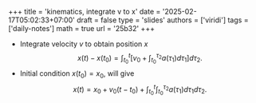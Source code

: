 +++
title = 'kinematics, integrate v to x'
date = '2025-02-17T05:02:33+07:00'
draft = false
type = 'slides'
authors = ['viridi']
tags = ['daily-notes']
math = true
url = '25b32'
+++
+ Integrate velocity $v$ to obtain position $x$
$$\tag{F1}
x(t) - x(t_0) = \int_{t_0}^t  \left[ v_0 + \int_{t_0}^{\tau_2} a(\tau_1) d\tau_1 \right] d\tau_2.
$$
+ Initial condition $x(t_0) = x_0$, will give
$$\tag{F2}
x(t) = x_0 + v_0 (t - t_0) +  \int_{t_0}^t \int_{t_0}^{\tau_2} a(\tau_1) d\tau_1 d\tau_2.
$$
